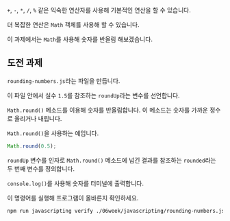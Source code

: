 `+`, `-`, `*`, `/`, `%` 같은 익숙한 연산자를 사용해 기본적인 연산을 할 수 있습니다.

더 복잡한 연산은 `Math` 객체를 사용해 할 수 있습니다.

이 과제에서는 `Math`를 사용해 숫자를 반올림 해보겠습니다.

## 도전 과제

`rounding-numbers.js`라는 파일을 만듭니다.

이 파일 안에서 실수 `1.5`를 참조하는 `roundUp`라는 변수를 선언합니다.

`Math.round()` 메소드를 이용해 숫자를 반올림합니다. 이 메소드는 숫자를 가까운 정수로 올리거나 내립니다.

`Math.round()`을 사용하는 예입니다.

```js
Math.round(0.5);
```

`roundUp` 변수를 인자로 `Math.round()` 메소드에 넘긴 결과를 참조하는 `rounded`라는 두 번째 변수를 정의합니다.

`console.log()`를 사용해 숫자를 터미널에 출력합니다.

이 명령어를 실행해 프로그램이 올바른지 확인하세요.

```bash
npm run javascripting verify ./06week/javascripting/rounding-numbers.js
```
